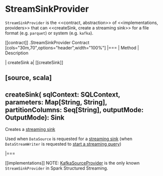 # StreamSinkProvider

`StreamSinkProvider` is the <<contract, abstraction>> of <<implementations, providers>> that can <<createSink, create a streaming sink>> for a file format (e.g. `parquet`) or system (e.g. `kafka`).

[[contract]]
.StreamSinkProvider Contract
[cols="30m,70",options="header",width="100%"]
|===
| Method
| Description

| createSink
a| [[createSink]]

[source, scala]
----
createSink(
  sqlContext: SQLContext,
  parameters: Map[String, String],
  partitionColumns: Seq[String],
  outputMode: OutputMode): Sink
----

Creates a [streaming sink](Sink.md)

Used when `DataSource` is requested for a [streaming sink](DataSource.md#createSink) (when `DataStreamWriter` is requested to [start a streaming query](DataStreamWriter.md#start))

|===

[[implementations]]
NOTE: [KafkaSourceProvider](datasources/kafka/KafkaSourceProvider.md) is the only known `StreamSinkProvider` in Spark Structured Streaming.
